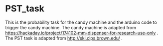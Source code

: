 # PST_task
This is the probability task for the candy machine and the arduino code to trigger the candy machine. The candy machine is adapted from https://hackaday.io/project/174102-mm-dispenser-for-research-use-only . The PST task is adapted from http://ski.clps.brown.edu/ . 

